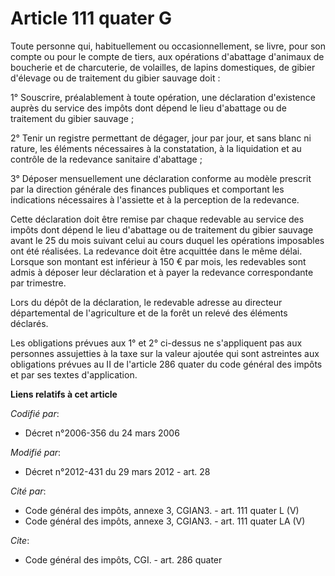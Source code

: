# Article 111 quater G

Toute personne qui, habituellement ou occasionnellement, se livre, pour son compte ou pour le compte de tiers, aux opérations
d'abattage d'animaux de boucherie et de charcuterie, de volailles, de lapins domestiques, de gibier d'élevage ou de
traitement du gibier sauvage doit : 

1° Souscrire, préalablement à toute opération, une déclaration d'existence auprès du service des impôts dont dépend le lieu
d'abattage ou de traitement du gibier sauvage ; 

2° Tenir un registre permettant de dégager, jour par jour, et sans blanc ni rature, les éléments nécessaires à la
constatation, à la liquidation et au contrôle de la redevance sanitaire d'abattage ; 

3° Déposer mensuellement une déclaration conforme au modèle prescrit par la   direction générale des finances publiques  et
comportant les indications nécessaires à l'assiette et à la perception de la redevance. 

Cette déclaration doit être remise par chaque redevable au service des impôts dont dépend le lieu d'abattage ou de traitement
du gibier sauvage avant le 25 du mois suivant celui au cours duquel les opérations imposables ont été réalisées. La redevance
doit être acquittée dans le même délai. Lorsque son montant est inférieur à 150 € par mois, les redevables sont admis à
déposer leur déclaration et à payer la redevance correspondante par trimestre. 

Lors du dépôt de la déclaration, le redevable adresse au directeur départemental de l'agriculture et de la forêt un relevé
des éléments déclarés. 

Les obligations prévues aux 1° et 2° ci-dessus ne s'appliquent pas aux personnes assujetties à la taxe sur la valeur ajoutée
qui sont astreintes aux obligations prévues au II de l'article 286 quater du code général des impôts et par ses textes
d'application.

**Liens relatifs à cet article**

_Codifié par_:

  - Décret n°2006-356 du 24 mars 2006

_Modifié par_:

  - Décret n°2012-431  du 29 mars 2012 - art. 28

_Cité par_:

  - Code général des impôts, annexe 3, CGIAN3. - art. 111 quater L (V)
  - Code général des impôts, annexe 3, CGIAN3. - art. 111 quater LA (V)

_Cite_:

  - Code général des impôts, CGI. - art. 286 quater
